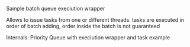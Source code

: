 Sample batch queue execiution wrapper

Allows to issue tasks from one or different threads.
tasks are executed in order of batch adding, order inside the batch is not guaranteed

Internals:
Priority Queue with execiution wrapper and task example

